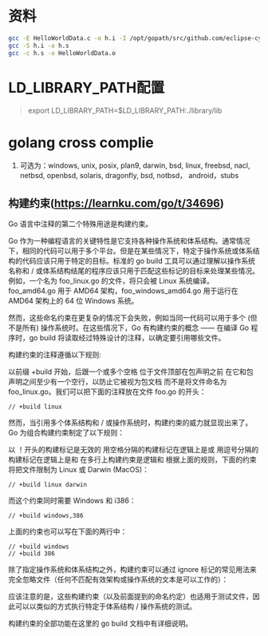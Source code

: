 # 资料

```bash
gcc -E HelloWorldData.c -o h.i -I /opt/gopath/src/github.com/eclipse-cyclonedds/cyclonedds/install/include
gcc -S h.i -o h.s
gcc -c h.s -o HelloWorldData.o 
```

# LD_LIBRARY_PATH配置

> export LD_LIBRARY_PATH=$LD_LIBRARY_PATH:./library/lib

# golang cross complie

1. 可选为：windows, unix, posix, plan9, darwin, bsd, linux, freebsd, nacl, netbsd, openbsd, solaris, dragonfly, bsd, notbsd， android，stubs

## 构建约束(https://learnku.com/go/t/34696)

Go 语言中注释的第二个特殊用途是构建约束。

Go 作为一种编程语言的关键特性是它支持各种操作系统和体系结构。通常情况下，相同的代码可以用于多个平台。但是在某些情况下，特定于操作系统或体系结构的代码应该只用于特定的目标。标准的 go build 工具可以通过理解以操作系统名称和 / 或体系结构结尾的程序应该只用于匹配这些标记的目标来处理某些情况。例如，一个名为 foo_linux.go 的文件，将只会被 Linux 系统编译。 foo_amd64.go 用于 AMD64 架构，foo_windows_amd64.go 用于运行在 AMD64 架构上的 64 位 Windows 系统。

然而，这些命名约束在更复杂的情况下会失败，例如当同一代码可以用于多个 (但不是所有) 操作系统时。在这些情况下，Go 有构建约束的概念 —— 在编译 Go 程序时，go build 将读取经过特殊设计的注释，以确定要引用哪些文件。

构建约束的注释遵循以下规则:

以前缀 +build 开始，后跟一个或多个空格
位于文件顶部在包声明之前
在它和包声明之间至少有一个空行，以防止它被视为包文档
而不是将文件命名为 foo_linux.go。我们可以把下面的注释放在文件 foo.go 的开头：

```
// +build linux
```

然而，当引用多个体系结构和 / 或操作系统时，构建约束的威力就显现出来了。Go 为组合构建约束制定了以下规则：

以 ！开头的构建标记是无效的
用空格分隔的构建标记在逻辑上是或
用逗号分隔的构建标记在逻辑上是和
在多行上构建约束是逻辑和
根据上面的规则，下面的约束将把文件限制为 Linux 或 Darwin (MacOS)：

```
// +build linux darwin
```

而这个约束同时需要 Windows 和 i386：
```
// +build windows,386
```
上面的约束也可以写在下面的两行中：
```
// +build windows
// +build 386
```
除了指定操作系统和体系结构之外，构建约束可以通过 ignore 标记的常见用法来完全忽略文件（任何不匹配有效架构或操作系统的文本是可以工作的）：

应该注意的是，这些构建约束（以及前面提到的命名约定）也适用于测试文件，因此可以以类似的方式执行特定于体系结构 / 操作系统的测试。

构建约束的全部功能在这里的 go build 文档中有详细说明。